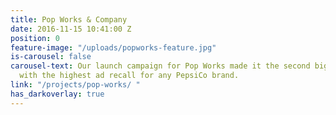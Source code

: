 ```yaml
---
title: Pop Works & Company
date: 2016-11-15 10:41:00 Z
position: 0
feature-image: "/uploads/popworks-feature.jpg"
is-carousel: false
carousel-text: Our launch campaign for Pop Works made it the second biggest popcorn
  with the highest ad recall for any PepsiCo brand.
link: "/projects/pop-works/ "
has_darkoverlay: true
---
```


